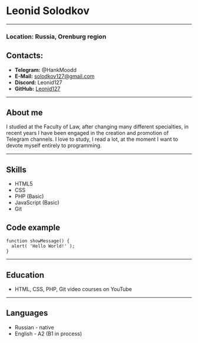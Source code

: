 # Leonid Solodkov 
---
### Location: Russia, Orenburg region
## Contacts:
* **Telegram:** @HankMoodd
* **E-Mail:** solodkov127@gmail.com
* **Discord:** Leonid127
* **GitHub:** [Leonid127](https://github.com/Leonid127)
 ---
 ## About me
 I studied at the Faculty of Law, after changing many different specialties, in recent years I have been engaged in the creation and promotion of Telegram channels. I love to study, I read a lot, at the moment I want to devote myself entirely to programming.
***
## Skills
* HTML5
* CSS
* PHP (Basic)
* JavaScript (Basic)
* Git
## Code example
```
function showMessage() {
  alert( 'Hello World!' );
}
```
---
## Education
* HTML, CSS, PHP, Git video courses on YouTube
---
## Languages
* Russian - native
* English - A2 (B1 in process)
